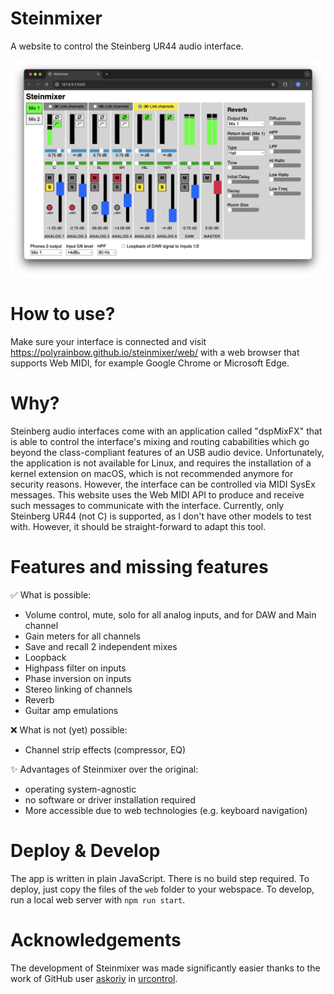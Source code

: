 # Steinmixer

A website to control the Steinberg UR44 audio interface.

![Screenshot of Steinmixer](./img/steinmixer.png)

# How to use?

Make sure your interface is connected and visit
https://polyrainbow.github.io/steinmixer/web/
with a web browser that supports Web MIDI, for example Google Chrome or Microsoft Edge.

# Why?

Steinberg audio interfaces come with an application called "dspMixFX" that is
able to control the interface's mixing and routing cababilities which go
beyond the class-compliant features of an USB audio device. Unfortunately,
the application is not available for Linux, and requires the installation of
a kernel extension on macOS, which is not recommended anymore for security
reasons.
However, the interface can be controlled via MIDI SysEx messages.
This website uses the Web MIDI API to produce and receive such messages to
communicate with the interface.
Currently, only Steinberg UR44 (not C) is supported, as I don't have other
models to test with. However, it should be straight-forward to adapt this tool.

# Features and missing features
✅ What is possible:

- Volume control, mute, solo for all analog inputs, and for DAW and Main channel
- Gain meters for all channels
- Save and recall 2 independent mixes
- Loopback
- Highpass filter on inputs
- Phase inversion on inputs
- Stereo linking of channels
- Reverb
- Guitar amp emulations

❌ What is not (yet) possible:

- Channel strip effects (compressor, EQ)

✨ Advantages of Steinmixer over the original:

- operating system-agnostic
- no software or driver installation required
- More accessible due to web technologies (e.g. keyboard navigation)

# Deploy & Develop

The app is written in plain JavaScript. There is no build step required.
To deploy, just copy the files of the `web` folder to your webspace.
To develop, run a local web server with `npm run start`.

# Acknowledgements

The development of Steinmixer was made significantly easier thanks to the work
of GitHub user [askoriy](https://github.com/askoriy) in
[urcontrol](https://github.com/askoriy/urcontrol).
